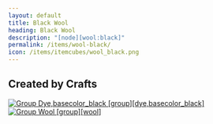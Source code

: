 ```yaml
---
layout: default
title: Black Wool
heading: Black Wool
description: "[node][wool:black]"
permalink: /items/wool-black/
icon: /items/itemcubes/wool_black.png
---
```



## Created by Crafts

<div class="craft">
    <div>
        <span><a href="{{site.baseurl}}/items/group-dye,basecolor-black/"><img src="{{site.baseurl}}/assets/img/items/group.png" data-toggle="tooltip" title="Group Dye,basecolor_black [group][dye,basecolor_black]"></a></span>
        <span><a href="{{site.baseurl}}/items/group-wool/"><img src="{{site.baseurl}}/assets/img/items/group.png" data-toggle="tooltip" title="Group Wool [group][wool]"></a></span>
        <span></span>
    </div>
    <div>
        <span></span>
        <span></span>
        <span></span>
    </div>
    <div>
        <span></span>
        <span></span>
        <span></span>
    </div>
</div>
